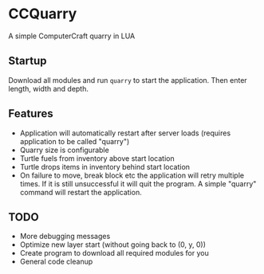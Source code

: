 # CCQuarry
A simple ComputerCraft quarry in LUA

## Startup
Download all modules and run `quarry` to start the application. Then enter length, width and depth.

## Features
* Application will automatically restart after server loads (requires application to be called "quarry")
* Quarry size is configurable
* Turtle fuels from inventory above start location
* Turtle drops items in inventory behind start location
* On failure to move, break block etc the application will retry multiple times. If it is still unsuccessful it will quit the program. A simple "quarry" command will restart the application.

## TODO
* More debugging messages
* Optimize new layer start (without going back to (0, y, 0))
* Create program to download all required modules for you
* General code cleanup
